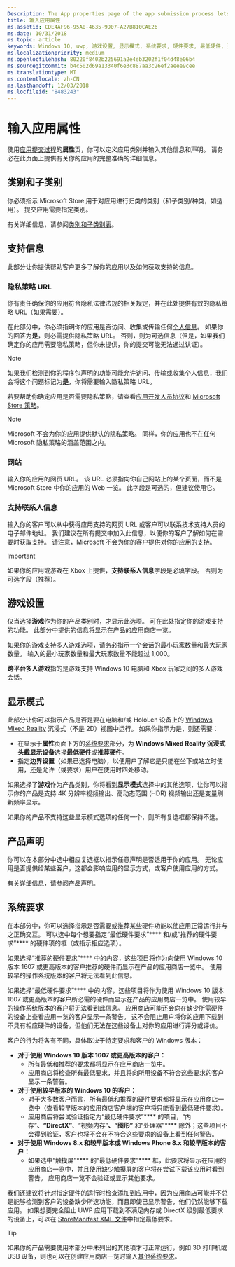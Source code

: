 ```yaml
---
Description: The App properties page of the app submission process lets you define your app's category and indicate hardware preferences or other declarations.
title: 输入应用属性
ms.assetid: CDE4AF96-95A0-4635-9D07-A27B810CAE26
ms.date: 10/31/2018
ms.topic: article
keywords: Windows 10, uwp, 游戏设置, 显示模式, 系统要求, 硬件要求, 最低硬件, 建议硬件, 隐私策略, 支持联系人信息, 应用网站, 支持信息
ms.localizationpriority: medium
ms.openlocfilehash: 80220f8402b225691a2e4eb3202f1f04d48e06b4
ms.sourcegitcommit: b4c502d69a13340f6e3c887aa3c26ef2aeee9cee
ms.translationtype: MT
ms.contentlocale: zh-CN
ms.lasthandoff: 12/03/2018
ms.locfileid: "8483243"
---
```

# <a name="enter-app-properties"></a>输入应用属性

使用[应用提交过程](app-submissions.md)的**属性**页，你可以定义应用类别并输入其他信息和声明。 请务必在此页面上提供有关你的应用的完整准确的详细信息。


## <a name="category-and-subcategory"></a>类别和子类别

你必须指示 Microsoft Store 用于对应用进行归类的类别（和子类别/种类，如适用）。 提交应用需要指定类别。

有关详细信息，请参阅[类别和子类别表](category-and-subcategory-table.md)。


## <a name="support-info"></a>支持信息

此部分让你提供帮助客户更多了解你的应用以及如何获取支持的信息。

### <a name="privacy-policy-url"></a>隐私策略 URL

你有责任确保你的应用符合隐私法律法规的相关规定，并在此处提供有效的隐私策略 URL（如果需要）。

在此部分中，你必须指明你的应用是否访问、收集或传输任何[个人信息](https://docs.microsoft.com/legal/windows/agreements/store-policies#105-personal-information)。 如果你的回答为**是**，则必需提供隐私策略 URL。 否则，则为可选信息（但是，如果我们确定你的应用需要隐私策略，但你未提供，你的提交可能无法通过认证）。

> [!NOTE]
> 如果我们检测到你的程序包声明的[功能](../packaging/app-capability-declarations.md)可能允许访问、传输或收集个人信息，我们会将这个问题标记为**是**，你将需要输入隐私策略 URL。

若要帮助你确定应用是否需要隐私策略，请查看[应用开发人员协议](https://docs.microsoft.com/legal/windows/agreements/app-developer-agreement)和 [Microsoft Store 策略](https://docs.microsoft.com/legal/windows/agreements/store-policies#105-personal-information)。 

> [!NOTE]
> Microsoft 不会为你的应用提供默认的隐私策略。 同样，你的应用也不在任何 Microsoft 隐私策略的涵盖范围之内。 


### <a name="website"></a>网站

输入你的应用的网页 URL。 该 URL 必须指向你自己网站上的某个页面，而不是 Microsoft Store 中你的应用的 Web 一览。 此字段是可选的，但建议使用它。

### <a name="support-contact-info"></a>支持联系人信息

输入你的客户可以从中获得应用支持的网页 URL 或客户可以联系技术支持人员的电子邮件地址。 我们建议在所有提交中加入此信息，以便你的客户了解如何在需要时获取支持。 请注意，Microsoft 不会为你的客户提供对你的应用的支持。

> [!IMPORTANT]
> 如果你的应用或游戏在 Xbox 上提供，**支持联系人信息**字段是必填字段。 否则为可选字段（推荐）。


## <a name="game-settings"></a>游戏设置

仅当选择**游戏**作为你的产品类别时，才显示此选项。 可在此处指定你的游戏支持的功能。 此部分中提供的信息将显示在产品的应用商店一览。

如果你的游戏支持多人游戏选项，请务必指示一个会话的最小玩家数量和最大玩家数量。 输入的最小玩家数量和最大玩家数量不能超过 1,000。

**跨平台多人游戏**指的是游戏支持 Windows 10 电脑和 Xbox 玩家之间的多人游戏会话。


## <a name="display-mode"></a>显示模式

此部分让你可以指示产品是否是要在电脑和/或 HoloLen 设备上的 [Windows Mixed Reality](https://developer.microsoft.com/windows/mixed-reality) 沉浸式（不是 2D）视图中运行。 如果你指示为是，则还需要：
- 在显示于**属性**页面下方的[系统要求](#system-requirements)部分，为 **Windows Mixed Reality 沉浸式头戴显示设备**选择**最低硬件**或**推荐硬件**。
- 指定**边界设置**（如果已选择电脑），以便用户了解它是只能在坐下或站立时使用，还是允许（或要求）用户在使用时四处移动。 

如果选择了**游戏**作为产品类别，你将看到**显示模式**选择中的其他选项，让你可以指示你的产品是支持 4K 分辨率视频输出、高动态范围 (HDR) 视频输出还是变量刷新频率显示。

如果你的产品不支持这些显示模式选项的任何一个，则所有复选框都保持不选。


## <a name="product-declarations"></a>产品声明

你可以在本部分中选中相应复选框以指示任意声明是否适用于你的应用。 无论应用是否提供给某些客户，这都会影响应用的显示方式，或客户使用应用的方式。

有关详细信息，请参阅[产品声明](app-declarations.md)。

## <a name="system-requirements"></a>系统要求

在本部分中，你可以选择指示是否需要或推荐某些硬件功能以使应用正常运行并与之正确交互。 可以选中每个想要指定“最低硬件要求”**** 和/或“推荐的硬件要求”**** 的硬件项的框（或指示相应选项）。

如果选择“推荐的硬件要求”**** 中的内容，这些项目将作为向使用 Windows 10 版本 1607 或更高版本的客户推荐的硬件而显示在产品的应用商店一览中。 使用较早的操作系统版本的客户将无法看到此信息。

如果选择“最低硬件要求”**** 中的内容，这些项目将作为使用 Windows 10 版本 1607 或更高版本的客户所必需的硬件而显示在产品的应用商店一览中。 使用较早的操作系统版本的客户将无法看到此信息。 应用商店可能还会向在缺少所需硬件的设备上查看应用一览的客户显示一条警告。 这不会阻止用户将你的应用下载到不具有相应硬件的设备，但他们无法在这些设备上对你的应用进行评分或评价。 

客户的行为将各有不同，具体取决于特定要求和客户的 Windows 版本：

- **对于使用 Windows 10 版本 1607 或更高版本的客户：**
     - 所有最低和推荐的要求都将显示在应用商店一览中。
     - 应用商店将检查所有最低要求，并且将向所用设备不符合这些要求的客户显示一条警告。
- **对于使用较早版本的 Windows 10 的客户：**
     - 对于大多数客户而言，所有最低和推荐的硬件要求都将显示在应用商店一览中（查看较早版本的应用商店客户端的客户将只能看到最低硬件要求）。
     - 应用商店将尝试验证指定为“最低硬件要求”**** 的项目，“内存”****、“DirectX”****、“视频内存”****、“图形”**** 和“处理器”**** 除外；这些项目不会得到验证，客户也将不会在不符合这些要求的设备上看到任何警告。 
- **对于使用 Windows 8.x 和较早版本或 Windows Phone 8.x 和较早版本的客户：**
     - 如果选中“触摸屏”**** 的“最低硬件要求”**** 框，此要求将显示在应用的应用商店一览中，并且使用缺少触摸屏的客户将在尝试下载该应用时看到警告。 应用商店一览不会验证或显示其他要求。

我们还建议将针对指定硬件的运行时检查添加到应用中，因为应用商店可能并不总是能够检测到客户的设备缺少所选功能，而且即使已显示警告，他们仍然能够下载应用。 如果想要完全阻止 UWP 应用下载到不满足内存或 DirectX 级别最低要求的设备上，可以在 [StoreManifest XML 文件](https://docs.microsoft.com/uwp/schemas/storemanifest/storemanifestschema2015/schema-root)中指定最低要求。

> [!TIP]
> 如果你的产品需要使用本部分中未列出的其他项才可正常运行，例如 3D 打印机或 USB 设备，则也可以在创建应用商店一览时输入[其他系统要求](create-app-store-listings.md#additional-system-requirements)。





